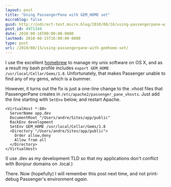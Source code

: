 ```yaml
---
layout: post
title: "Using PassengerPane with GEM_HOME set"
microblog: false
guid: http://indirect-test.micro.blog/2010/08/16/using-passengerpane-with-gemhome-set/
post_id: 4971344
date: 2010-08-16T00:00:00-0800
lastmod: 2010-08-15T16:00:00-0800
type: post
url: /2010/08/15/using-passengerpane-with-gemhome-set/
---
```

I use the excellent [homebrew](http://mxcl.github.com/homebrew) to manage my unix software on OS X, and as a result my bash profile includes `export GEM_HOME /usr/local/Cellar/Gems/1.8`. Unfortunately, that makes Passenger unable to find any of my gems, which is a bummer.

However, it turns out the fix is just a one-line change to the .vhost files that PassengerPane creates in `/etc/apache2/passenger_pane_vhosts`. Just add the line starting with `SetEnv` below, and restart Apache.

    <VirtualHost *:80>
      ServerName app.dev
      DocumentRoot "/Users/andre/Sites/app/public"
      RackEnv development
      SetEnv GEM_HOME /usr/local/Cellar/Gems/1.8
      <Directory "/Users/andre/Sites/app/public">
        Order allow,deny
        Allow from all
      </Directory>
    </VirtualHost>

(I use .dev as my development TLD so that my applications don't conflict with Bonjour domains on .local.)

There. Now (hopefully) I will remember this post next time, and not print-debug Passenger's environment _again_.
